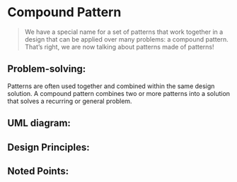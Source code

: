 # Compound Pattern
> We have a special name for a set of patterns that work together in a design that can be applied over many problems: a compound pattern.
> That’s right, we are now talking about patterns made of patterns!
## Problem-solving:
Patterns are often used together and combined within the same design solution. A compound pattern combines two or more patterns into a solution that solves a recurring or general problem.

## UML diagram:

## Design Principles:

## Noted Points:
